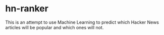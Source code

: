 # hn-ranker

This is an attempt to use Machine Learning to predict which Hacker News articles will be popular and which ones will not.
